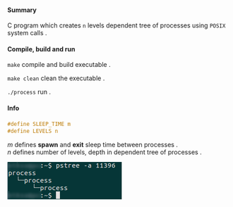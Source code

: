 #### Summary

C program which creates ```n``` levels dependent tree of processes using ```POSIX``` system calls .

#### Compile, build and run

```make```  compile and build executable .

```make clean```  clean the executable .

```./process``` run .

#### Info  
```c
#define SLEEP_TIME m
#define LEVELS n
```

*m* defines **spawn** and **exit** sleep time between processes .  
*n* defines number of levels, depth in dependent tree of processes .

![pstree output](pstree.png)
